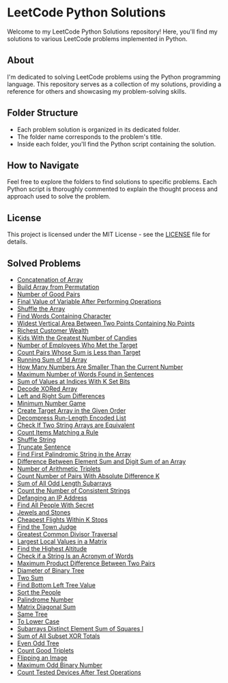 # LeetCode Python Solutions

Welcome to my LeetCode Python Solutions repository! Here, you'll find my solutions to various LeetCode problems implemented in Python.

## About

I'm dedicated to solving LeetCode problems using the Python programming language. This repository serves as a collection of my solutions, providing a reference for others and showcasing my problem-solving skills.

## Folder Structure

- Each problem solution is organized in its dedicated folder.
- The folder name corresponds to the problem's title. 
- Inside each folder, you'll find the Python script containing the solution.

## How to Navigate

Feel free to explore the folders to find solutions to specific problems. Each Python script is thoroughly commented to explain the thought process and approach used to solve the problem.

## License

This project is licensed under the MIT License - see the [LICENSE](LICENSE) file for details.

## Solved Problems
- [Concatenation of Array](Python/concatenation_of_array.py)
- [Build Array from Permutation](Python/build_array_from_permutation.py)
- [Number of Good Pairs](Python/number_of_good_pairs.py)
- [Final Value of Variable After Performing Operations](Python/final_value_of_variable_after_performing_operations.py)
- [Shuffle the Array](Python/shuffle_the_array.py)
- [Find Words Containing Character](Python/find_words_containing_character.py)
- [Widest Vertical Area Between Two Points Containing No Points](Python/widest_vertical_area_between_two_points_containing_no_points.py)
- [Richest Customer Wealth](Python/richest_customer_wealth.py)
- [Kids With the Greatest Number of Candies](Python/kids_with_the_greatest_number_of_candies.py)
- [Number of Employees Who Met the Target](Python/number_of_employees_who_met_the_target.py)
- [Count Pairs Whose Sum is Less than Target](Python/count_pairs_whose_sum_is_less_than_target.py)
- [Running Sum of 1d Array](Python/running_sum_of_1d_array.py)
- [How Many Numbers Are Smaller Than the Current Number](Python/how_many_numbers_are_smaller_than_the_current_number.py)
- [Maximum Number of Words Found in Sentences](Python/maximum_number_of_words_found_in_sentences.py)
- [Sum of Values at Indices With K Set Bits](Python/sum_of_values_at_indices_with_k_set_bits.py)
- [Decode XORed Array](Python/decode_xored_array.py)
- [Left and Right Sum Differences](Python/left_and_right_sum_differences.py)
- [Minimum Number Game](Python/minimum_number_game.py)
- [Create Target Array in the Given Order](Python/create_target_array_in_the_given_order.py)
- [Decompress Run-Length Encoded List](Python/decompress_run-length_encoded_list.py)
- [Check If Two String Arrays are Equivalent](Python/check_if_two_string_arrays_are_equivalent.py)
- [Count Items Matching a Rule](Python/count_items_matching_a_rule.py)
- [Shuffle String](Python/shuffle_string.py)
- [Truncate Sentence](Python/truncate_sentence.py)
- [Find First Palindromic String in the Array](Python/find_first_palindromic_string_in_the_array.py)
- [Difference Between Element Sum and Digit Sum of an Array](Python/difference_between_element_sum_and_digit_sum_of_an_array.py)
- [Number of Arithmetic Triplets](Python/number_of_arithmetic_triplets.py)
- [Count Number of Pairs With Absolute Difference K](Python/count_number_of_pairs_with_absolute_difference_k.py)
- [Sum of All Odd Length Subarrays](Python/sum_of_all_odd_length_subarrays.py)
- [Count the Number of Consistent Strings](Python/count_the_number_of_consistent_strings.py)
- [Defanging an IP Address](Python/defanging_an_ip_address.py)
- [Find All People With Secret](Python/find_all_people_with_secret.py)
- [Jewels and Stones](Python/jewels_and_stones.py)
- [Cheapest Flights Within K Stops](Python/cheapest_flights_within_k_stops.py)
- [Find the Town Judge](Python/find_the_town_judge.py)
- [Greatest Common Divisor Traversal](Python/greatest_common_divisor_traversal.py)
- [Largest Local Values in a Matrix](Python/largest_local_values_in_a_matrix.py)
- [Find the Highest Altitude](Python/find_the_highest_altitude.py)
- [Check if a String Is an Acronym of Words](Python/check_if_a_string_is_an_acronym_of_words.py)
- [Maximum Product Difference Between Two Pairs](Python/maximum_product_difference_between_two_pairs.py)
- [Diameter of Binary Tree](Python/diameter_of_binary_tree.py)
- [Two Sum](Python/two_sum.py)
- [Find Bottom Left Tree Value](Python/find_bottom_left_tree_value.py)
- [Sort the People](Python/sort_the_people.py)
- [Palindrome Number](Python/palindrome_number.py)
- [Matrix Diagonal Sum](Python/matrix_diagonal_sum.py)
- [Same Tree](Python/same_tree.py)
- [To Lower Case](Python/to_lower_case.py)
- [Subarrays Distinct Element Sum of Squares I](Python/subarrays_distinct_element_sum_of_squares_i.py)
- [Sum of All Subset XOR Totals](Python/sum_of_all_subset_xor_totals.py)
- [Even Odd Tree](Python/even_odd_tree.py)
- [Count Good Triplets](Python/count_good_triplets.py)
- [Flipping an Image](Python/flipping_an_image.py)
- [Maximum Odd Binary Number](Python/maximum_odd_binary_number.py)
- [Count Tested Devices After Test Operations](Python/count_tested_devices_after_test_operations.py)